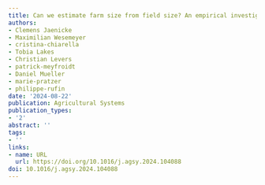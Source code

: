 ```yaml
---
title: Can we estimate farm size from field size? An empirical investigation of the field size to farm size relationship
authors:
- Clemens Jaenicke
- Maximilian Wesemeyer
- cristina-chiarella
- Tobia Lakes
- Christian Levers
- patrick-meyfroidt
- Daniel Mueller
- marie-pratzer
- philippe-rufin
date: '2024-08-22'
publication: Agricultural Systems
publication_types:
- '2'
abstract: ''
tags:
- ''
links:
- name: URL
  url: https://doi.org/10.1016/j.agsy.2024.104088
doi: 10.1016/j.agsy.2024.104088
---
```

